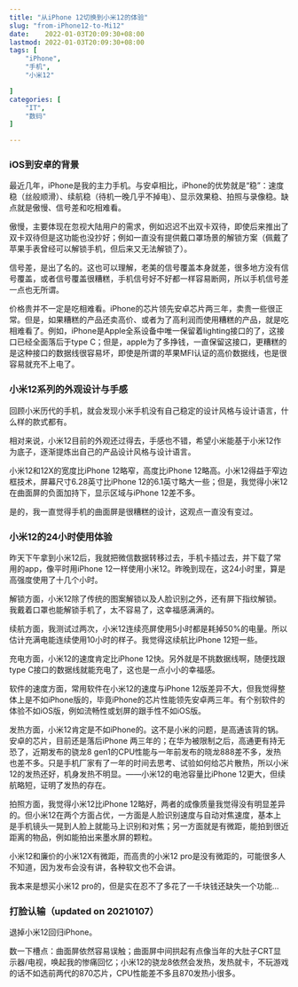 ```yaml
---
title: "从iPhone 12切换到小米12的体验"
slug: "from-iPhone12-to-Mi12"
date:    2022-01-03T20:09:30+08:00
lastmod: 2022-01-03T20:09:30+08:00
tags: [
    "iPhone",
    "手机",
    "小米12"

]
categories: [
    "IT",
    "数码"
]

---
```


### iOS到安卓的背景
最近几年，iPhone是我的主力手机。与安卓相比，iPhone的优势就是“稳”：速度稳（丝般顺滑）、续航稳（待机一晚几乎不掉电）、显示效果稳、拍照与录像稳。缺点就是傲慢、信号差和吃相难看。

傲慢，主要体现在忽视大陆用户的需求，例如迟迟不出双卡双待，即使后来推出了双卡双待但是这功能也没抄好；例如一直没有提供戴口罩场景的解锁方案（佩戴了苹果手表曾经可以解锁手机，但后来又无法解锁了）。

信号差，是出了名的。这也可以理解，老美的信号覆盖本身就差，很多地方没有信号覆盖，或者信号覆盖很糟糕，手机信号好不好都一样容易断网，所以手机信号差一点也无所谓。

价格贵并不一定是吃相难看。iPhone的芯片领先安卓芯片两三年，卖贵一些很正常。但是，如果糟糕的产品还卖高价、或者为了高利润而使用糟糕的产品，就是吃相难看了。例如，iPhone是Apple全系设备中唯一保留着lighting接口的了，这接口已经全面落后于type C；但是，apple为了多挣钱，一直保留这接口，更糟糕的是这种接口的数据线很容易坏，即使是所谓的苹果MFI认证的高价数据线，也是很容易就充不上电了。

### 小米12系列的外观设计与手感
回顾小米历代的手机，就会发现小米手机没有自己稳定的设计风格与设计语言，什么样的款式都有。

相对来说，小米12目前的外观还过得去，手感也不错，希望小米能基于小米12作为底子，逐渐提炼出自己的产品设计风格与设计语言。

小米12和12X的宽度比iPhone 12略窄，高度比iPhone 12略高。小米12得益于窄边框技术，屏幕尺寸6.28英寸比iPhone 12的6.1英寸略大一些；但是，我觉得小米12在曲面屏的负面加持下，显示区域与iPhone 12差不多。

是的，我一直觉得手机的曲面屏是很糟糕的设计，这观点一直没有变过。

### 小米12的24小时使用体验
昨天下午拿到小米12后，我就把微信数据转移过去，手机卡插过去，并下载了常用的app，像平时用iPhone 12一样使用小米12。昨晚到现在，这24小时里，算是高强度使用了十几个小时。

解锁方面，小米12除了传统的图案解锁以及人脸识别之外，还有屏下指纹解锁。我戴着口罩也能解锁手机了，太不容易了，这幸福感满满的。

续航方面，我测试过两次，小米12连续亮屏使用5小时都是耗掉50%的电量。所以估计充满电能连续使用10小时的样子。我觉得这续航比iPhone 12短一些。

充电方面，小米12的速度肯定比iPhone 12快。另外就是不挑数据线啊，随便找跟type C接口的数据线就能充电了，这也是一点小小的幸福感。

软件的速度方面，常用软件在小米12的速度与iPhone 12版差异不大，但我觉得整体上是不如iPhone版的，毕竟iPhone的芯片性能领先安卓两三年。有个别软件的体验不如iOS版，例如流畅性或划屏的跟手性不如iOS版。

发热方面，小米12肯定是不如iPhone的。这不是小米的问题，是高通该背的锅。安卓的芯片，目前还是落后iPhone 两三年的；在华为被限制之后，高通更有持无恐了，近期发布的骁龙8 gen1的CPU性能与一年前发布的晓龙888差不多，发热也差不多。只是手机厂家有了一年的时间去思考、试验如何给芯片散热，所以小米12的发热还好，机身发热不明显。——小米12的电池容量比iPhone 12更大，但续航略短，证明了发热的存在。

拍照方面，我觉得小米12比iPhone 12略好，两者的成像质量我觉得没有明显差异的。但小米12在两个方面占优，一方面是人脸识别速度与自动对焦速度，基本上是手机镜头一晃到人脸上就能马上识别和对焦；另一方面就是有微距，能拍到很近距离的物品，例如能拍出来墨水屏的颗粒。

小米12和廉价的小米12X有微距，而高贵的小米12 pro是没有微距的，可能很多人不知道，因为发布会没有讲，各种软文也不会讲。

我本来是想买小米12 pro的，但是实在忍不了多花了一千块钱还缺失一个功能...

### 打脸认输（updated on 20210107）
退掉小米12回归iPhone。

数一下槽点：曲面屏依然容易误触；曲面屏中间拱起有点像当年的大肚子CRT显示器/电视，唤起我的惨痛回忆；小米12的骁龙8依然会发热，发热就卡，不玩游戏的话不如选前两代的870芯片，CPU性能差不多且870发热小很多。
